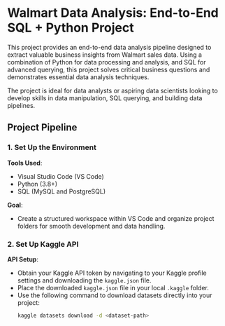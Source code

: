 # Walmart Data Analysis: End-to-End SQL + Python Project

This project provides an end-to-end data analysis pipeline designed to extract valuable business insights from Walmart sales data. Using a combination of Python for data processing and analysis, and SQL for advanced querying, this project solves critical business questions and demonstrates essential data analysis techniques.

The project is ideal for data analysts or aspiring data scientists looking to develop skills in data manipulation, SQL querying, and building data pipelines.

## Project Pipeline

### 1. Set Up the Environment
**Tools Used**: 
- Visual Studio Code (VS Code)
- Python (3.8+)
- SQL (MySQL and PostgreSQL)

**Goal**: 
- Create a structured workspace within VS Code and organize project folders for smooth development and data handling.

### 2. Set Up Kaggle API
**API Setup**:
- Obtain your Kaggle API token by navigating to your Kaggle profile settings and downloading the `kaggle.json` file.
- Place the downloaded `kaggle.json` file in your local `.kaggle` folder.
- Use the following command to download datasets directly into your project:
  ```bash
  kaggle datasets download -d <dataset-path>

